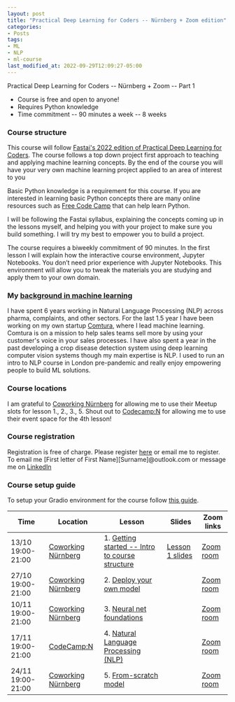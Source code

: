 ```yaml
---
layout: post
title: "Practical Deep Learning for Coders -- Nürnberg + Zoom edition"
categories:
- Posts
tags:
- ML
- NLP
- ml-course
last_modified_at: 2022-09-29T12:09:27-05:00
---
```


Practical Deep Learning for Coders -- Nürnberg + Zoom -- Part 1

- Course is free and open to anyone!
- Requires Python knowledge
- Time commitment -- 90 minutes a week -- 8 weeks

###  Course structure

This course will follow [Fastai's 2022 edition of Practical Deep Learning for Coders](https://course.fast.ai/). The course follows a top down project first approach to teaching and applying machine learning concepts. By the end of the course you will have your very own machine learning project applied to an area of interest to you

Basic Python knowledge is a requirement for this course. If you are interested in learning basic Python concepts there are many online resources such as [Free Code Camp](https://www.youtube.com/watch?v=rfscVS0vtbw) that can help learn Python.

I will be following the Fastai syllabus, explaining the concepts coming up in the lessons myself, and helping you with your project to make sure you build something. I will try my best to empower you to build a project. 

The course requires a biweekly commitment of 90 minutes. In the first lesson I will explain how the interactive course environment, Jupyter Notebooks. You don’t need prior experience with Jupyter Notebooks. This environment will allow you to tweak the materials you are studying and apply them to your own domain.

### My [background in machine learning](https://www.linkedin.com/in/christiaan-swart-51a68967/)

I have spent 6 years working in Natural Language Processing (NLP) across pharma, complaints, and other sectors. For the last 1.5 year I have been working on my own startup [Comtura](https://comtura.ai/), where I lead machine learning. Comtura is on a mission to help sales teams sell more by using your customer's voice in your sales processes. I have also spent a year in the past developing a crop disease detection system using deep learning computer vision systems though my main expertise is NLP. I used to run an intro to NLP course in London pre-pandemic and really enjoy empowering people to build ML solutions.


### Course locations
I am grateful to [Coworking Nürnberg](https://coworking-nuernberg.de/) for allowing me to use their Meetup slots for lesson 1., 2., 3., 5. Shout out to [Codecamp:N](https://www.codecamp-n.com/) for allowing me to use their event space for the 4th lesson!

### Course registration
Registration is free of charge. Please register [here](https://allevents.in/n%C3%BCrnberg/n%C3%BCrnberg-machine-learning-course/80002533942311) or email me to register. To email me [First letter of First Name][Surname]@outlook.com or message me on [LinkedIn](https://www.linkedin.com/in/christiaan-swart-51a68967/)

### Course setup guide
To setup your Gradio environment for the course follow [this guide](https://useml.net/posts/2022/09/27/nurnberg-ml-course-setup-guide.html).

| Time              | Location                                            | Lesson                                                                                         | Slides                                                                                                                  | Zoom links                                         |
|-------------------|-----------------------------------------------------|------------------------------------------------------------------------------------------------|-------------------------------------------------------------------------------------------------------------------------|----------------------------------------------------|
| 13/10 19:00-21:00 | [Coworking Nürnberg](https://g.page/cwnue?share)    | 1. [Getting started -- Intro to course structure](https://course.fast.ai/Lessons/lesson1.html) | [Lesson 1 slides](https://docs.google.com/presentation/d/1N_HMz-Ub-VESM5jNz2oxnDMJDF_Q8-IqnPN8FytoR5Q/edit?usp=sharing) | [Zoom room](https://us02web.zoom.us/j/81696906237) |
| 27/10 19:00-21:00 | [Coworking Nürnberg](https://g.page/cwnue?share)    | 2. [Deploy your own model](https://course.fast.ai/Lessons/lesson2.html)                        |                                                                                                                         | [Zoom room](https://us02web.zoom.us/j/81696906237) |
| 10/11 19:00-21:00 | [Coworking Nürnberg](https://g.page/cwnue?share)    | 3. [Neural net foundations](https://course.fast.ai/Lessons/lesson3.html)                       |                                                                                                                         | [Zoom room](https://us02web.zoom.us/j/81696906237) |
| 17/11 19:00-21:00 | [CodeCamp:N](https://goo.gl/maps/B5n4pWYeZgqqwUYWA) | 4. [Natural Language Processing (NLP)](https://course.fast.ai/Lessons/lesson4.html)            |                                                                                                                         | [Zoom room](https://us02web.zoom.us/j/81696906237) |
| 24/11 19:00-21:00 | [Coworking Nürnberg](https://g.page/cwnue?share)    | 5. [From-scratch model](https://course.fast.ai/Lessons/lesson5.html)                           |                                                                                                                         | [Zoom room](https://us02web.zoom.us/j/81696906237) |

